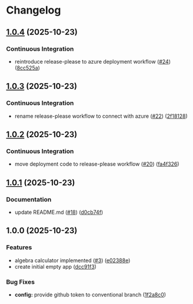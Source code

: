 # Changelog

## [1.0.4](https://github.com/Cloud-Calculus/cloud-calculus-calculator-project/compare/v1.0.3...v1.0.4) (2025-10-23)


### Continuous Integration

* reintroduce release-please to azure deployment workflow ([#24](https://github.com/Cloud-Calculus/cloud-calculus-calculator-project/issues/24)) ([8cc525a](https://github.com/Cloud-Calculus/cloud-calculus-calculator-project/commit/8cc525ad8678e4e83d1f250330df0b4387d21acb))

## [1.0.3](https://github.com/Cloud-Calculus/cloud-calculus-calculator-project/compare/v1.0.2...v1.0.3) (2025-10-23)


### Continuous Integration

* rename release-please workflow to connect with azure ([#22](https://github.com/Cloud-Calculus/cloud-calculus-calculator-project/issues/22)) ([2f18128](https://github.com/Cloud-Calculus/cloud-calculus-calculator-project/commit/2f18128a04f8970dbd666f3bc1a4e49b96ae85da))

## [1.0.2](https://github.com/Cloud-Calculus/cloud-calculus-calculator-project/compare/v1.0.1...v1.0.2) (2025-10-23)


### Continuous Integration

* move deployment code to release-please workflow ([#20](https://github.com/Cloud-Calculus/cloud-calculus-calculator-project/issues/20)) ([fa4f326](https://github.com/Cloud-Calculus/cloud-calculus-calculator-project/commit/fa4f326205039751a1a2d0a6a84d567fe5a96c08))

## [1.0.1](https://github.com/Cloud-Calculus/cloud-calculus-calculator-project/compare/v1.0.0...v1.0.1) (2025-10-23)


### Documentation

* update README.md ([#18](https://github.com/Cloud-Calculus/cloud-calculus-calculator-project/issues/18)) ([d0cb74f](https://github.com/Cloud-Calculus/cloud-calculus-calculator-project/commit/d0cb74f637160d5084456d0e1114f56c8b80123b))

## 1.0.0 (2025-10-23)


### Features

* algebra calculator implemented ([#3](https://github.com/Cloud-Calculus/cloud-calculus-calculator-project/issues/3)) ([e02388e](https://github.com/Cloud-Calculus/cloud-calculus-calculator-project/commit/e02388e006bd04136388dae6b8d4c2ef2d464700))
* create initial empty app ([dcc91f3](https://github.com/Cloud-Calculus/cloud-calculus-calculator-project/commit/dcc91f33fb6a2af0c103072ebe21c0985ca28c8c))


### Bug Fixes

* **config:** provide github token to conventional branch ([1f2a8c0](https://github.com/Cloud-Calculus/cloud-calculus-calculator-project/commit/1f2a8c0802871ae89de2ed3cc1c803ff82c465c4))
